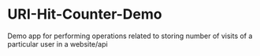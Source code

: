 # URI-Hit-Counter-Demo
Demo app for performing operations related to storing number of visits of a particular user in a website/api 
